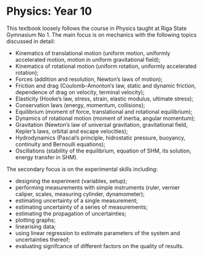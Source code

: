 # Physics: Year 10

This textbook loosely follows the course in Physics taught at Riga State Gymnasium No 1. The main focus is on mechanics with the following topics discussed in detail:

- Kinematics of translational motion (uniform motion, uniformly accelerated motion, motion in uniform gravitational field);
- Kinematics of rotational motion (uniform rotation, uniformly accelerated rotation);
- Forces (addition and resolution, Newton’s laws of motion);
- Friction and drag (Coulomb–Amonton‘s law, static and dynamic friction, dependence of drag on velocity, terminal velocity);
- Elasticity (Hooke’s law, stress, strain, elastic modulus, ultimate stress);
- Conservation laws (energy, momentum, collisions);
- Equilibrium (moment of force, translational and rotational equilibrium);
- Dynamics of rotational motion (moment of inertia, angular momentum);
- Gravitation (Newton’s law of universal gravitation, gravitational field, Kepler’s laws, orbital and escape velocities);
- Hydrodynamics (Pascal’s principle, hidrostatic pressure, buoyancy, continuity and Bernoulli equations);
- Oscillations (stability of the equilibrium, equation of SHM, its solution, energy transfer in SHM).

The secondary focus is on the experimental skills including:

- designing the experiment (variables, setup);
- performing measurements with simple instruments (ruler, vernier caliper, scales, measuring cylinder, dynamometer);
- estimating uncertainty of a single measurement;
- estimating uncertainty of a series of measurements;
- estimating the propagation of uncertainties;
- plotting graphs;
- linearising data;
- using linear regression to estimate parameters of the system and uncertainties thereof;
- evaluating signifcance of different factors on the quality of results.
